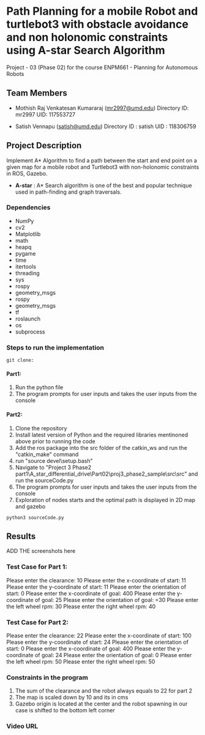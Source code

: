 # Path Planning for a mobile Robot and turtlebot3 with obstacle avoidance and non holonomic constraints using A-star Search Algorithm
Project - 03 (Phase 02) for the course ENPM661 - Planning for Autonomous Robots

## Team Members
- Mothish Raj Venkatesan Kumararaj (mr2997@umd.edu)   Directory ID: mr2997    UID: 117553727 


- Satish Vennapu (satish@umd.edu)    Directory ID : satish     UID : 118306759

## Project Description
Implement A* Algorithm to find a path between the start and end point on a given map for a mobile
robot and Turtlebot3 with non-holonomic constraints in ROS, Gazebo. 

* **A-star** : A* Search algorithm is one of the best and popular technique used in path-finding and graph traversals.




### Dependencies

* NumPy
* cv2
* Matplotlib
* math
* heapq
* pygame
* time
* itertools
* threading
* sys
* rospy
* geometry_msgs
* rospy
* geometry_msgs
* tf
* roslaunch
* os
* subprocess




### Steps to run the implementation
```
git clone:  
```

#### Part1:
1. Run the python file
2. The program prompts for user inputs and takes the user inputs from the console

#### Part2:
1. Clone the repository
2. Install latest version of Python and the required libraries mentinoned above prior to running the code
3. Add the ros package into the src folder of the catkin_ws and run the "catkin_make" command 
4. run "source devel\setup.bash"
5. Navigate to "Project 3 Phase2 part1\A_star_differential_drive\Part02\proj3_phase2_sample\src\src" and run the sourceCode.py
5. The program prompts for user inputs and takes the user inputs from the console
6. Exploration of nodes starts and the optimal path is displayed in 2D map and gazebo



 ```
 python3 sourceCode.py
 ```
## Results


ADD THE screenshots here

### Test Case for Part 1: 
Please enter the clearance: 10
Please enter the x-coordinate of start: 11
Please enter the y-coordinate of start: 11
Please enter the orientation of start: 0
Please enter the x-coordinate of goal: 400
Please enter the y-coordinate of goal: 25
Please enter the orientation of goal: =30
Please enter the left wheel rpm: 30
Please enter the right wheel rpm: 40

### Test Case  for Part 2: 
Please enter the clearance: 22
Please enter the x-coordinate of start: 100
Please enter the y-coordinate of start: 24
Please enter the orientation of start: 0
Please enter the x-coordinate of goal: 400
Please enter the y-coordinate of goal: 24
Please enter the orientation of goal: 0
Please enter the left wheel rpm: 50
Please enter the right wheel rpm: 50



### Constraints in the program
1. The sum of the clearance and the robot always equals to 22  for part 2
2. The map is scaled down by 10 and its in cms
3. Gazebo origin is located at the center and the robot spawning in our case is shifted to the bottom left corner



### Video URL

